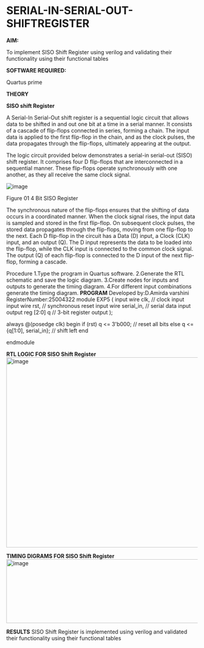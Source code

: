 # SERIAL-IN-SERIAL-OUT-SHIFTREGISTER

**AIM:**

To implement  SISO Shift Register using verilog and validating their functionality using their functional tables

**SOFTWARE REQUIRED:**

Quartus prime

**THEORY**

**SISO shift Register**

A Serial-In Serial-Out shift register is a sequential logic circuit that allows data to be shifted in and out one bit at a time in a serial manner. It consists of a cascade of flip-flops connected in series, forming a chain. The input data is applied to the first flip-flop in the chain, and as the clock pulses, the data propagates through the flip-flops, ultimately appearing at the output.

The logic circuit provided below demonstrates a serial-in serial-out (SISO) shift register. It comprises four D flip-flops that are interconnected in a sequential manner. These flip-flops operate synchronously with one another, as they all receive the same clock signal.

![image](https://github.com/naavaneetha/SERIAL-IN-SERIAL-OUT-SHIFTREGISTER/assets/154305477/e81c4072-37f9-46c6-8145-566764b74c3a)

Figure 01 4 Bit SISO Register

The synchronous nature of the flip-flops ensures that the shifting of data occurs in a coordinated manner. When the clock signal rises, the input data is sampled and stored in the first flip-flop. On subsequent clock pulses, the stored data propagates through the flip-flops, moving from one flip-flop to the next.
Each D flip-flop in the circuit has a Data (D) input, a Clock (CLK) input, and an output (Q). The D input represents the data to be loaded into the flip-flop, while the CLK input is connected to the common clock signal. The output (Q) of each flip-flop is connected to the D input of the next flip-flop, forming a cascade.

Procedure
1.Type the program in Quartus software.
2.Generate the RTL schematic and save the logic diagram.
3.Create nodes for inputs and outputs to generate the timing diagram.
4.For different input combinations generate the timing diagram.
**PROGRAM**
Developed by:D.Amirda varshini RegisterNumber:25004322
module EXP5 (
    input  wire clk,     // clock input
    input  wire rst,     // synchronous reset
    input  wire serial_in, // serial data input
    output reg  [2:0] q   // 3-bit register output
);

always @(posedge clk) begin
    if (rst)
        q <= 3'b000;          // reset all bits
    else
        q <= {q[1:0], serial_in}; // shift left
end

endmodule

**RTL LOGIC FOR SISO Shift Register**
<img width="916" height="500" alt="image" src="https://github.com/user-attachments/assets/07bd0f50-bb4d-4f84-96c8-156539f61f7a" />

**TIMING DIGRAMS FOR SISO Shift Register**
<img width="1313" height="168" alt="image" src="https://github.com/user-attachments/assets/0b27e09d-af7c-4421-9544-76f3217f8a21" />

**RESULTS**
SISO Shift Register is implemented using verilog and validated their functionality using their functional tables
